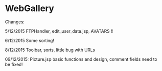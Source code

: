 # WebGallery

Changes:

5/12/2015 FTPHandler, edit_user_data.jsp, AVATARS !!

6/12/2015 Some sorting!

8/12/2015 Toolbar, sorts, little bug with URLs

09/12/2015: Picture.jsp basic functions and design, comment fields need to be fixed!